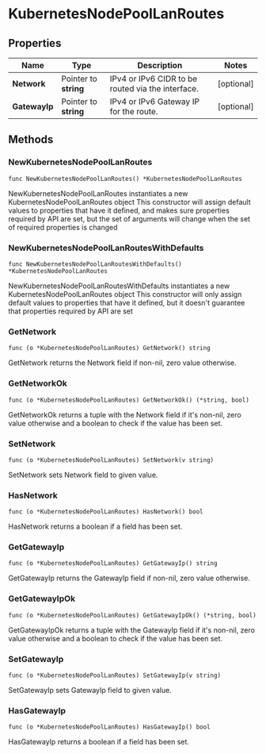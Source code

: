 # KubernetesNodePoolLanRoutes

## Properties

|Name | Type | Description | Notes|
|------------ | ------------- | ------------- | -------------|
|**Network** | Pointer to **string** | IPv4 or IPv6 CIDR to be routed via the interface. | [optional] |
|**GatewayIp** | Pointer to **string** | IPv4 or IPv6 Gateway IP for the route. | [optional] |

## Methods

### NewKubernetesNodePoolLanRoutes

`func NewKubernetesNodePoolLanRoutes() *KubernetesNodePoolLanRoutes`

NewKubernetesNodePoolLanRoutes instantiates a new KubernetesNodePoolLanRoutes object
This constructor will assign default values to properties that have it defined,
and makes sure properties required by API are set, but the set of arguments
will change when the set of required properties is changed

### NewKubernetesNodePoolLanRoutesWithDefaults

`func NewKubernetesNodePoolLanRoutesWithDefaults() *KubernetesNodePoolLanRoutes`

NewKubernetesNodePoolLanRoutesWithDefaults instantiates a new KubernetesNodePoolLanRoutes object
This constructor will only assign default values to properties that have it defined,
but it doesn't guarantee that properties required by API are set

### GetNetwork

`func (o *KubernetesNodePoolLanRoutes) GetNetwork() string`

GetNetwork returns the Network field if non-nil, zero value otherwise.

### GetNetworkOk

`func (o *KubernetesNodePoolLanRoutes) GetNetworkOk() (*string, bool)`

GetNetworkOk returns a tuple with the Network field if it's non-nil, zero value otherwise
and a boolean to check if the value has been set.

### SetNetwork

`func (o *KubernetesNodePoolLanRoutes) SetNetwork(v string)`

SetNetwork sets Network field to given value.

### HasNetwork

`func (o *KubernetesNodePoolLanRoutes) HasNetwork() bool`

HasNetwork returns a boolean if a field has been set.

### GetGatewayIp

`func (o *KubernetesNodePoolLanRoutes) GetGatewayIp() string`

GetGatewayIp returns the GatewayIp field if non-nil, zero value otherwise.

### GetGatewayIpOk

`func (o *KubernetesNodePoolLanRoutes) GetGatewayIpOk() (*string, bool)`

GetGatewayIpOk returns a tuple with the GatewayIp field if it's non-nil, zero value otherwise
and a boolean to check if the value has been set.

### SetGatewayIp

`func (o *KubernetesNodePoolLanRoutes) SetGatewayIp(v string)`

SetGatewayIp sets GatewayIp field to given value.

### HasGatewayIp

`func (o *KubernetesNodePoolLanRoutes) HasGatewayIp() bool`

HasGatewayIp returns a boolean if a field has been set.


